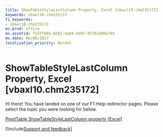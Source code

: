 ```yaml
---
title: ShowTableStyleLastColumn Property, Excel [vbaxl10.chm235172]
keywords: vbaxl10.chm235172
f1_keywords:
- vbaxl10.chm235172
ms.prod: office
ms.assetid: f53ff601-8261-4ab9-bdd7-05761d00e701
ms.date: 06/08/2017
localization_priority: Normal
---
```



# ShowTableStyleLastColumn Property, Excel [vbaxl10.chm235172]

Hi there! You have landed on one of our F1 Help redirector pages. Please select the topic you were looking for below.

[PivotTable.ShowTableStyleLastColumn property (Excel)](http://msdn.microsoft.com/library/4e266260-dae7-46af-bdb7-0972b186b382%28Office.15%29.aspx)

[!include[Support and feedback](~/includes/feedback-boilerplate.md)]